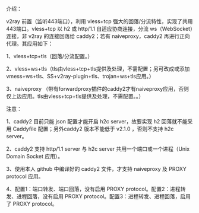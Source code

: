 介绍：

v2ray 前置（监听443端口），利用 vless+tcp 强大的回落/分流特性，实现了共用443端口。vless+tcp 以 h2 或 http/1.1 自适应协商连接，分流 ws（WebSocket）连接，非 v2ray 的连接回落给 caddy2；若有 naiveproxy，caddy2 再进行正向代理。其应用如下：

1、vless+tcp+tls（回落/分流配置。）

2、vless+ws+tls（tls由vless+tcp+tls提供及处理，不需配置；另可改成或添加vmess+ws+tls、SS+v2ray-plugin+tls、trojan+ws+tls应用。）

3、naiveproxy （带有forwardproxy插件的caddy2才有naiveproxy应用，否则仅上边应用。tls由vless+tcp+tls提供及处理，不需配置。。）

注意：

1、caddy2 目前只能 json 配置才能开启 h2c server，故要实现 h2 回落就不能采用 Caddyfile 配置；另外caddy2 版本不能低于 v2.1.0 ，否则不支持 h2c server。

2、caddy2 支持 http/1.1 server 与 h2c server 共用一个端口或一个进程（Unix Domain Socket 应用）。

3、使用本人 github 中编译好的 caddy2 文件，才支持 naiveproxy 及 PROXY protocol 应用。

4、配置1：端口转发、端口回落，没有启用 PROXY protocol。配置2：进程转发、进程回落，没有启用 PROXY protocol。配置3：进程转发、进程回落，启用了 PROXY protocol。
